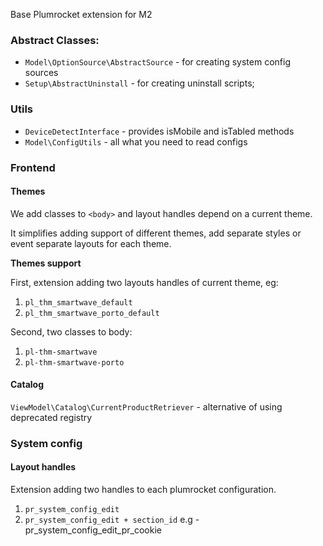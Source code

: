 Base Plumrocket extension for M2

### Abstract Classes:

* `Model\OptionSource\AbstractSource` - for creating system config sources
* `Setup\AbstractUninstall` - for creating uninstall scripts;

### Utils

* `DeviceDetectInterface` - provides isMobile and isTabled methods
* `Model\ConfigUtils` - all what you need to read configs

### Frontend

#### Themes

We add classes to `<body>` and layout handles depend on a current theme.

It simplifies adding support of different themes, add separate styles or event separate layouts for each theme. 


**Themes support**

First, extension adding two layouts handles of current theme, eg:
1. `pl_thm_smartwave_default`
2. `pl_thm_smartwave_porto_default`

Second, two classes to body:
1. `pl-thm-smartwave`
2. `pl-thm-smartwave-porto`

#### Catalog

`ViewModel\Catalog\CurrentProductRetriever` - alternative of using deprecated registry

### System config

#### Layout handles

Extension adding two handles to each plumrocket configuration.
1. `pr_system_config_edit`
2. `pr_system_config_edit + section_id` e.g - pr_system_config_edit_pr_cookie
